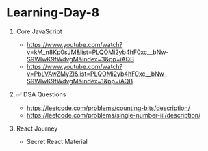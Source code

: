 # Learning-Day-8

1. Core JavaScript
   - https://www.youtube.com/watch?v=kM_n8Kp0sJM&list=PLQOMi2yb4hF0xc__bNw-S9WIwK9fWdvgM&index=3&pp=iAQB
   - https://www.youtube.com/watch?v=PbLVAwZMyZI&list=PLQOMi2yb4hF0xc__bNw-S9WIwK9fWdvgM&index=1&pp=iAQB
  
2. ✅ DSA Questions
   - https://leetcode.com/problems/counting-bits/description/
   - https://leetcode.com/problems/single-number-iii/description/
  
3. React Journey
   - Secret React Material
